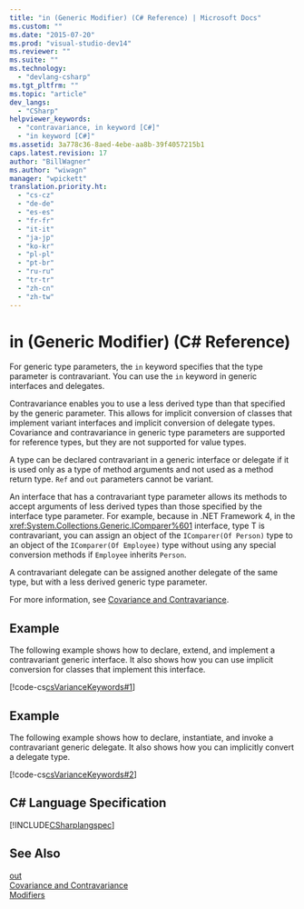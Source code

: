 ```yaml
---
title: "in (Generic Modifier) (C# Reference) | Microsoft Docs"
ms.custom: ""
ms.date: "2015-07-20"
ms.prod: "visual-studio-dev14"
ms.reviewer: ""
ms.suite: ""
ms.technology: 
  - "devlang-csharp"
ms.tgt_pltfrm: ""
ms.topic: "article"
dev_langs: 
  - "CSharp"
helpviewer_keywords: 
  - "contravariance, in keyword [C#]"
  - "in keyword [C#]"
ms.assetid: 3a778c36-8aed-4ebe-aa8b-39f4057215b1
caps.latest.revision: 17
author: "BillWagner"
ms.author: "wiwagn"
manager: "wpickett"
translation.priority.ht: 
  - "cs-cz"
  - "de-de"
  - "es-es"
  - "fr-fr"
  - "it-it"
  - "ja-jp"
  - "ko-kr"
  - "pl-pl"
  - "pt-br"
  - "ru-ru"
  - "tr-tr"
  - "zh-cn"
  - "zh-tw"
---
```

# in (Generic Modifier) (C# Reference)
For generic type parameters, the `in` keyword specifies that the type parameter is contravariant. You can use the `in` keyword in generic interfaces and delegates.  
  
 Contravariance enables you to use a less derived type than that specified by the generic parameter. This allows for implicit conversion of classes that implement variant interfaces and implicit conversion of delegate types. Covariance and contravariance in generic type parameters are supported for reference types, but they are not supported for value types.  
  
 A type can be declared contravariant in a generic interface or delegate if it is used only as a type of method arguments and not used as a method return type. `Ref` and `out` parameters cannot be variant.  
  
 An interface that has a contravariant type parameter allows its methods to accept arguments of less derived types than those specified by the interface type parameter. For example, because in .NET Framework 4, in the <xref:System.Collections.Generic.IComparer%601> interface, type T is contravariant, you can assign an object of the `IComparer(Of Person)` type to an object of the `IComparer(Of Employee)` type without using any special conversion methods if `Employee` inherits `Person`.  
  
 A contravariant delegate can be assigned another delegate of the same type, but with a less derived generic type parameter.  
  
 For more information, see [Covariance and Contravariance](../Topic/Covariance%20and%20Contravariance%20\(C%23%20and%20Visual%20Basic\).md).  
  
## Example  
 The following example shows how to declare, extend, and implement a contravariant generic interface. It also shows how you can use implicit conversion for classes that implement this interface.  
  
 [!code-cs[csVarianceKeywords#1](../../../csharp/language-reference/keywords/codesnippet/CSharp/in-generic-modifier_1.cs)]  
  
## Example  
 The following example shows how to declare, instantiate, and invoke a contravariant generic delegate. It also shows how you can implicitly convert a delegate type.  
  
 [!code-cs[csVarianceKeywords#2](../../../csharp/language-reference/keywords/codesnippet/CSharp/in-generic-modifier_2.cs)]  
  
## C# Language Specification  
 [!INCLUDE[CSharplangspec](../../../csharp/language-reference/keywords/includes/csharplangspec_md.md)]  
  
## See Also  
 [out](../../../csharp/language-reference/keywords/out-generic-modifier.md)   
 [Covariance and Contravariance](../Topic/Covariance%20and%20Contravariance%20\(C%23%20and%20Visual%20Basic\).md)   
 [Modifiers](../../../csharp/language-reference/keywords/modifiers.md)